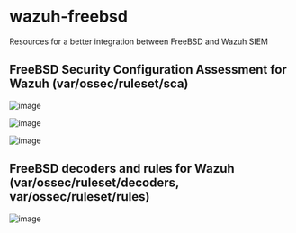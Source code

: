 # wazuh-freebsd
Resources for a better integration between  FreeBSD and Wazuh SIEM

## FreeBSD Security Configuration Assessment for Wazuh (var/ossec/ruleset/sca)

![image](https://github.com/alonsobsd/wazuh-freebsd/assets/11150989/ff3c3ce8-1c95-483e-a7f2-d41514d30dbf)

![image](https://github.com/alonsobsd/wazuh-freebsd/assets/11150989/294d6231-e7e8-4ce0-be5f-50c64aefe415)

![image](https://github.com/alonsobsd/wazuh-freebsd/assets/11150989/e576675d-2ab4-4559-b9a1-3e792daedf1e)

## FreeBSD decoders and rules for Wazuh (var/ossec/ruleset/decoders,  var/ossec/ruleset/rules)

![image](https://github.com/alonsobsd/wazuh-freebsd/assets/11150989/53d55766-f50b-4114-a9f4-192b440e23e9)
